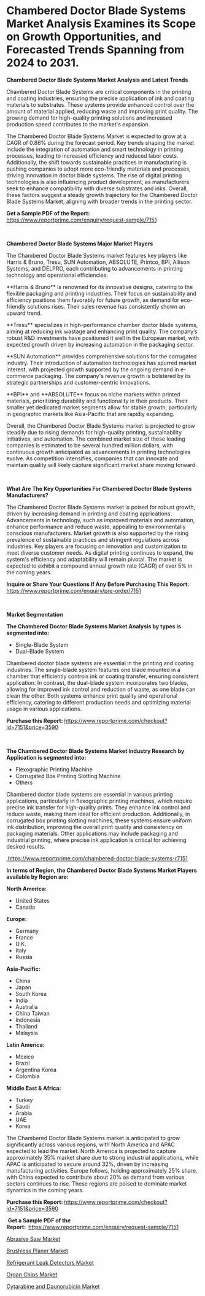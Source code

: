 <p><h1>Chambered Doctor Blade Systems Market Analysis Examines its Scope on Growth Opportunities, and Forecasted Trends Spanning from 2024 to 2031.</h1></p><p><strong>Chambered Doctor Blade Systems Market Analysis and Latest Trends</strong></p>
<p><p>Chambered Doctor Blade Systems are critical components in the printing and coating industries, ensuring the precise application of ink and coating materials to substrates. These systems provide enhanced control over the amount of material applied, reducing waste and improving print quality. The growing demand for high-quality printing solutions and increased production speed contributes to the market's expansion.</p><p>The Chambered Doctor Blade Systems Market is expected to grow at a CAGR of 0.86% during the forecast period. Key trends shaping the market include the integration of automation and smart technology in printing processes, leading to increased efficiency and reduced labor costs. Additionally, the shift towards sustainable practices in manufacturing is pushing companies to adopt more eco-friendly materials and processes, driving innovation in doctor blade systems. The rise of digital printing technologies is also influencing product development, as manufacturers seek to enhance compatibility with diverse substrates and inks. Overall, these factors suggest a steady growth trajectory for the Chambered Doctor Blade Systems Market, aligning with broader trends in the printing sector.</p></p>
<p><strong>Get a Sample PDF of the Report:&nbsp;</strong> <a href="https://www.reportprime.com/enquiry/request-sample/7151">https://www.reportprime.com/enquiry/request-sample/7151</a></p>
<p>&nbsp;</p>
<p><strong>Chambered Doctor Blade Systems Major Market Players</strong></p>
<p><p>The Chambered Doctor Blade Systems market features key players like Harris & Bruno, Tresu, SUN Automation, ABSOLUTE, Printco, BPI, Allison Systems, and DELPRO, each contributing to advancements in printing technology and operational efficiencies.</p><p>**Harris & Bruno** is renowned for its innovative designs, catering to the flexible packaging and printing industries. Their focus on sustainability and efficiency positions them favorably for future growth, as demand for eco-friendly solutions rises. Their sales revenue has consistently shown an upward trend.</p><p>**Tresu** specializes in high-performance chamber doctor blade systems, aiming at reducing ink wastage and enhancing print quality. The company’s robust R&D investments have positioned it well in the European market, with expected growth driven by increasing automation in the packaging sector.</p><p>**SUN Automation** provides comprehensive solutions for the corrugated industry. Their introduction of automation technologies has spurred market interest, with projected growth supported by the ongoing demand in e-commerce packaging. The company's revenue growth is bolstered by its strategic partnerships and customer-centric innovations.</p><p>**BPI** and **ABSOLUTE** focus on niche markets within printed materials, prioritizing durability and functionality in their products. Their smaller yet dedicated market segments allow for stable growth, particularly in geographic markets like Asia-Pacific that are rapidly expanding.</p><p>Overall, the Chambered Doctor Blade Systems market is projected to grow steadily due to rising demands for high-quality printing, sustainability initiatives, and automation. The combined market size of these leading companies is estimated to be several hundred million dollars, with continuous growth anticipated as advancements in printing technologies evolve. As competition intensifies, companies that can innovate and maintain quality will likely capture significant market share moving forward.</p></p>
<p>&nbsp;</p>
<p><strong>What Are The Key Opportunities For Chambered Doctor Blade Systems Manufacturers?</strong></p>
<p><p>The Chambered Doctor Blade Systems market is poised for robust growth, driven by increasing demand in printing and coating applications. Advancements in technology, such as improved materials and automation, enhance performance and reduce waste, appealing to environmentally conscious manufacturers. Market growth is also supported by the rising prevalence of sustainable practices and stringent regulations across industries. Key players are focusing on innovation and customization to meet diverse customer needs. As digital printing continues to expand, the system's efficiency and adaptability will remain pivotal. The market is expected to exhibit a compound annual growth rate (CAGR) of over 5% in the coming years.</p></p>
<p><strong>Inquire or Share Your Questions If Any Before Purchasing This Report:</strong> <a href="https://www.reportprime.com/enquiry/pre-order/7151">https://www.reportprime.com/enquiry/pre-order/7151</a></p>
<p>&nbsp;</p>
<p><strong>Market Segmentation</strong></p>
<p><strong>The Chambered Doctor Blade Systems Market Analysis by types is segmented into:</strong></p>
<p><ul><li>Single-Blade System</li><li>Dual-Blade System</li></ul></p>
<p><p>Chambered doctor blade systems are essential in the printing and coating industries. The single-blade system features one blade mounted in a chamber that efficiently controls ink or coating transfer, ensuring consistent application. In contrast, the dual-blade system incorporates two blades, allowing for improved ink control and reduction of waste, as one blade can clean the other. Both systems enhance print quality and operational efficiency, catering to different production needs and optimizing material usage in various applications.</p></p>
<p><strong>Purchase this Report:&nbsp;</strong><a href="https://www.reportprime.com/checkout?id=7151&price=3590">https://www.reportprime.com/checkout?id=7151&price=3590</a></p>
<p>&nbsp;</p>
<p><strong>The Chambered Doctor Blade Systems Market Industry Research by Application is segmented into:</strong></p>
<p><ul><li>Flexographic Printing Machine</li><li>Corrugated Box Printing Slotting Machine</li><li>Others</li></ul></p>
<p><p>Chambered doctor blade systems are essential in various printing applications, particularly in flexographic printing machines, which require precise ink transfer for high-quality prints. They enhance ink control and reduce waste, making them ideal for efficient production. Additionally, in corrugated box printing slotting machines, these systems ensure uniform ink distribution, improving the overall print quality and consistency on packaging materials. Other applications may include packaging and industrial printing, where precise ink application is critical for achieving desired results.</p></p>
<p><a href="https://www.reportprime.com/chambered-doctor-blade-systems-r7151">&nbsp;https://www.reportprime.com/chambered-doctor-blade-systems-r7151</a></p>
<p><strong>In terms of Region, the Chambered Doctor Blade Systems Market Players available by Region are:</strong></p>
<p>
    <p> <strong> North America: </strong>
        <ul>
            <li>United States</li>
            <li>Canada</li>
        </ul>
        </p> 
    <p> <strong> Europe: </strong>
        <ul>
            <li>Germany</li>
            <li>France</li>
            <li>U.K.</li>
            <li>Italy</li>
            <li>Russia</li>
        </ul>
        </p> 
    <p> <strong> Asia-Pacific: </strong>
        <ul>
            <li>China</li>
            <li>Japan</li>
            <li>South Korea</li>
            <li>India</li>
            <li>Australia</li>
            <li>China Taiwan</li>
            <li>Indonesia</li>
            <li>Thailand</li>
            <li>Malaysia</li>
        </ul>
        </p> 
    <p> <strong> Latin America: </strong>
        <ul>
            <li>Mexico</li>
            <li>Brazil</li>
            <li>Argentina Korea</li>
            <li>Colombia</li>
        </ul>
        </p> 
    <p> <strong> Middle East & Africa: </strong>
        <ul>
            <li>Turkey</li>
            <li>Saudi</li>
            <li>Arabia</li>
            <li>UAE</li>
            <li>Korea</li>
        </ul>
    </p>
    </p>
<p><p>The Chambered Doctor Blade Systems market is anticipated to grow significantly across various regions, with North America and APAC expected to lead the market. North America is projected to capture approximately 35% market share due to strong industrial applications, while APAC is anticipated to secure around 32%, driven by increasing manufacturing activities. Europe follows, holding approximately 25% share, with China expected to contribute about 20% as demand from various sectors continues to rise. These regions are poised to dominate market dynamics in the coming years.</p></p>
<p><strong>Purchase this Report: </strong><a href="https://www.reportprime.com/checkout?id=7151&price=3590">https://www.reportprime.com/checkout?id=7151&price=3590</a></p>
<p>&nbsp;<strong>Get a Sample PDF of the Report:&nbsp;&nbsp;</strong><a href="https://www.reportprime.com/enquiry/request-sample/7151">https://www.reportprime.com/enquiry/request-sample/7151</a></p>
<p><strong></strong></p>
<p><p><a href="https://issuu.com/reportprime-2/docs/abrasive-saw-market-size-2030.pptx_a08f67374c79ee">Abrasive Saw Market</a></p><p><a href="https://issuu.com/reportprime-2/docs/brushless-planer-market-size-2030.p_e973ea8cf840ea">Brushless Planer Market</a></p><p><a href="https://github.com/JamesCox407/Market-Research-Report-List-1/blob/main/refrigerant-leak-detectors-market.md">Refrigerant Leak Detectors Market</a></p><p><a href="https://medium.com/@trameciabutler45/organ-chips-market-size-by-type-11c8b3e8287e">Organ Chips Market</a></p><p><a href="https://www.linkedin.com/pulse/emerging-cytarabine-daunorubicin-market-opportunities-sfmve?trackingId=o6HgELA4RGWyz29tUv6ArQ%3D%3D">Cytarabine and Daunorubicin Market</a></p></p>